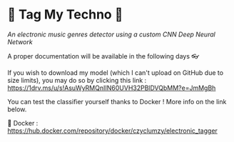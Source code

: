 # 🎵 Tag My Techno 🎵
*An electronic music genres detector using a custom CNN Deep Neural Network*

A proper documentation will be available in the following days 👓

If you wish to download my model (which I can't upload on GitHub due to size limits), you may do so by clicking this link : https://1drv.ms/u/s!AsuWyRMQnIIN60UVH32PBlDVQbMM?e=JmMgBh    

You can test the classifier yourself thanks to Docker ! More info on the 
link below.


🐳 Docker : https://hub.docker.com/repository/docker/czyclumzy/electronic_tagger
